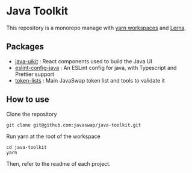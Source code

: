 # Java Toolkit

This repository is a monorepo manage with [yarn workspaces](https://classic.yarnpkg.com/en/docs/workspaces/) and [Lerna](https://lerna.js.org/). 

## Packages

- [java-uikit](https://github.com/javaswapdevelopment/java-toolkit/tree/master/packages/java-uikit) : React components used to build the Java UI
- [eslint-config-java](https://github.com/javaswapdevelopment/java-toolkit/tree/master/packages/eslint-config-java) : An ESLint config for java, with Typescript and Prettier support
- [token-lists](https://github.com/javaswapdevelopment/java-toolkit/tree/master/packages/token-lists) : Main JavaSwap token list and tools to validate it

## How to use

Clone the repository 

```
git clone git@github.com:javaswap/java-toolkit.git
```

Run yarn at the root of the workspace

```
cd java-toolkit
yarn
```

Then, refer to the readme of each project.
